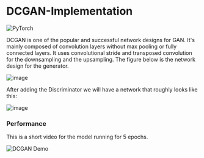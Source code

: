 # DCGAN-Implementation
![PyTorch](https://img.shields.io/badge/PyTorch-%23EE4C2C.svg?style=for-the-badge&logo=PyTorch&logoColor=white)

DCGAN is one of the popular and successful network designs for GAN. It's mainly composed of convolution layers without max pooling or fully connected layers. It uses convolutional stride and transposed convolution for the downsampling and the upsampling. The figure below is the network design for the generator.

![image](https://github.com/OmarAzizi/DCGAN-Implementation/assets/110500643/a0db5ab4-0180-4e62-b8a2-564456d5efe6)

After adding the Discriminator we will have a network that roughly looks like this:

![image](https://github.com/OmarAzizi/DCGAN-Implementation/assets/110500643/a21d5525-38c2-4cc5-80db-b41b5053cba4)

### Performance
This is a short video for the model running for 5 epochs.

![DCGAN Demo](https://www.youtube.com/watch?v=G1UeXhaDzTM)

